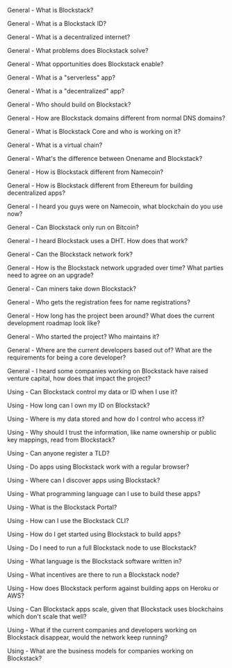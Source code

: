 General	-	What is Blockstack?

General	-	What is a Blockstack ID?

General	-	What is a decentralized internet?

General	-	What problems does Blockstack solve?

General	-	What opportunities does Blockstack enable?

General	-	What is a "serverless" app?

General	-	What is a "decentralized" app?

General	-	Who should build on Blockstack?

General	-	How are Blockstack domains different from normal DNS domains? 

General	-	What is Blockstack Core and who is working on it?

General	-	What is a virtual chain?

General	-	What's the difference between Onename and Blockstack?

General	-	How is Blockstack different from Namecoin?

General	-	How is Blockstack different from Ethereum for building decentralized apps? 

General	-	I heard you guys were on Namecoin, what blockchain do you use now?

General	-	Can Blockstack only run on Bitcoin?

General	-	I heard Blockstack uses a DHT. How does that work?

General	-	Can the Blockstack network fork? 

General	-	How is the Blockstack network upgraded over time? What parties need to agree on an upgrade?

General	-	Can miners take down Blockstack?

General	-	Who gets the registration fees for name registrations?

General	-	How long has the project been around? What does the current development roadmap look like?

General	-	Who started the project? Who maintains it?

General	-	Where are the current developers based out of? What are the requirements for being a core developer?

General	-	I heard some companies working on Blockstack have raised venture capital, how does that impact the project?


Using	-	Can Blockstack control my data or ID when I use it?

Using	-	How long can I own my ID on Blockstack?

Using	-	Where is my data stored and how do I control who access it?

Using	-	Why should I trust the information, like name ownership or public key mappings, read from Blockstack?

Using	-	Can anyone register a TLD?

Using	-	Do apps using Blockstack work with a regular browser?

Using	-	Where can I discover apps using Blockstack?

Using	-	What programming language can I use to build these apps?

Using	-	What is the Blockstack Portal?

Using	-	How can I use the Blockstack CLI?

Using	-	How do I get started using Blockstack to build apps?

Using	-	Do I need to run a full Blockstack node to use Blockstack?

Using	-	What language is the Blockstack software written in?

Using	-	What incentives are there to run a Blockstack node?

Using	-	How does Blockstack perform against building apps on Heroku or AWS?

Using	-	Can Blockstack apps scale, given that Blockstack uses blockchains which don't scale that well?

Using	-	What if the current companies and developers working on Blockstack disappear, would the network keep running?

Using	-	What are the business models for companies working on Blockstack?
